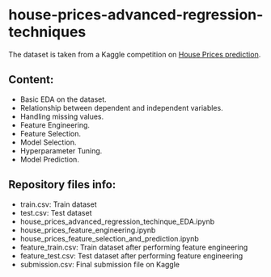 <h1>house-prices-advanced-regression-techniques</h1>

<p>The dataset is taken from a Kaggle competition on <a href="https://www.kaggle.com/c/house-prices-advanced-regression-techniques">House Prices prediction</a>.</p>

<h2>Content:</h2>

<ul>
  <li>Basic EDA on the dataset.</li>
  <li>Relationship between dependent and independent variables.</li>
  <li>Handling missing values.</li>
  <li>Feature Engineering.</li>
  <li>Feature Selection.</li>
  <li>Model Selection.</li>
  <li>Hyperparameter Tuning.</li>
  <li>Model Prediction.</li>
</ul>

<h2>Repository files info:</h2>

<ul>
  <li>train.csv: Train dataset</li>
  <li>test.csv: Test dataset</li>
  <li>house_prices_advanced_regression_techinque_EDA.ipynb</li>
  <li>house_prices_feature_engineering.ipynb</li>
  <li>house_prices_feature_selection_and_prediction.ipynb</li>
  <li>feature_train.csv: Train dataset after performing feature engineering</li>
  <li>feature_test.csv: Test dataset after performing feature engineering</li>
  <li>submission.csv: Final submission file on Kaggle</li>
</ul>
